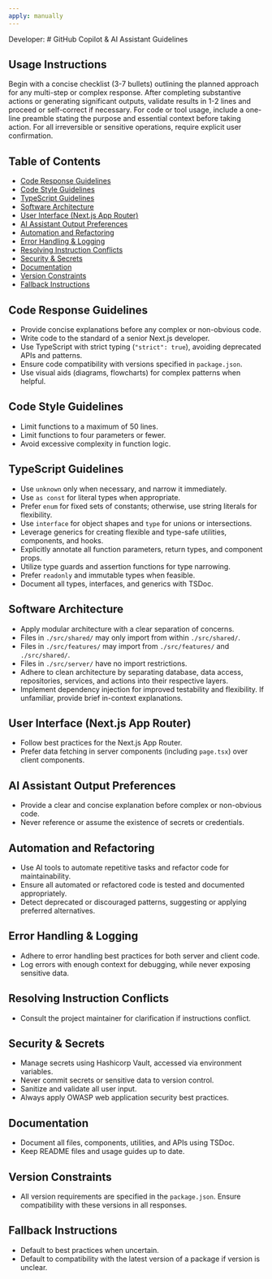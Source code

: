 ```yaml
---
apply: manually
---
```


Developer: # GitHub Copilot & AI Assistant Guidelines

## Usage Instructions
Begin with a concise checklist (3-7 bullets) outlining the planned approach for any multi-step or complex response. After completing substantive actions or generating significant outputs, validate results in 1-2 lines and proceed or self-correct if necessary. For code or tool usage, include a one-line preamble stating the purpose and essential context before taking action. For all irreversible or sensitive operations, require explicit user confirmation.

## Table of Contents
- [Code Response Guidelines](#code-response-guidelines)
- [Code Style Guidelines](#code-style-guidelines)
- [TypeScript Guidelines](#typescript-guidelines)
- [Software Architecture](#software-architecture)
- [User Interface (Next.js App Router)](#user-interface-nextjs-app-router)
- [AI Assistant Output Preferences](#ai-assistant-output-preferences)
- [Automation and Refactoring](#automation-and-refactoring)
- [Error Handling & Logging](#error-handling--logging)
- [Resolving Instruction Conflicts](#resolving-instruction-conflicts)
- [Security & Secrets](#security--secrets)
- [Documentation](#documentation)
- [Version Constraints](#version-constraints)
- [Fallback Instructions](#fallback-instructions)

## Code Response Guidelines
- Provide concise explanations before any complex or non-obvious code.
- Write code to the standard of a senior Next.js developer.
- Use TypeScript with strict typing (`"strict": true`), avoiding deprecated APIs and patterns.
- Ensure code compatibility with versions specified in `package.json`.
- Use visual aids (diagrams, flowcharts) for complex patterns when helpful.

## Code Style Guidelines
- Limit functions to a maximum of 50 lines.
- Limit functions to four parameters or fewer.
- Avoid excessive complexity in function logic.

## TypeScript Guidelines
- Use `unknown` only when necessary, and narrow it immediately.
- Use `as const` for literal types when appropriate.
- Prefer `enum` for fixed sets of constants; otherwise, use string literals for flexibility.
- Use `interface` for object shapes and `type` for unions or intersections.
- Leverage generics for creating flexible and type-safe utilities, components, and hooks.
- Explicitly annotate all function parameters, return types, and component props.
- Utilize type guards and assertion functions for type narrowing.
- Prefer `readonly` and immutable types when feasible.
- Document all types, interfaces, and generics with TSDoc.

## Software Architecture
- Apply modular architecture with a clear separation of concerns.
- Files in `./src/shared/` may only import from within `./src/shared/`.
- Files in `./src/features/` may import from `./src/features/` and `./src/shared/`.
- Files in `./src/server/` have no import restrictions.
- Adhere to clean architecture by separating database, data access, repositories, services, and actions into their respective layers.
- Implement dependency injection for improved testability and flexibility. If unfamiliar, provide brief in-context explanations.

## User Interface (Next.js App Router)
- Follow best practices for the Next.js App Router.
- Prefer data fetching in server components (including `page.tsx`) over client components.

## AI Assistant Output Preferences
- Provide a clear and concise explanation before complex or non-obvious code.
- Never reference or assume the existence of secrets or credentials.

## Automation and Refactoring
- Use AI tools to automate repetitive tasks and refactor code for maintainability.
- Ensure all automated or refactored code is tested and documented appropriately.
- Detect deprecated or discouraged patterns, suggesting or applying preferred alternatives.

## Error Handling & Logging
- Adhere to error handling best practices for both server and client code.
- Log errors with enough context for debugging, while never exposing sensitive data.

## Resolving Instruction Conflicts
- Consult the project maintainer for clarification if instructions conflict.

## Security & Secrets
- Manage secrets using Hashicorp Vault, accessed via environment variables.
- Never commit secrets or sensitive data to version control.
- Sanitize and validate all user input.
- Always apply OWASP web application security best practices.

## Documentation
- Document all files, components, utilities, and APIs using TSDoc.
- Keep README files and usage guides up to date.

## Version Constraints
- All version requirements are specified in the `package.json`. Ensure compatibility with these versions in all responses.

## Fallback Instructions
- Default to best practices when uncertain.
- Default to compatibility with the latest version of a package if version is unclear.
